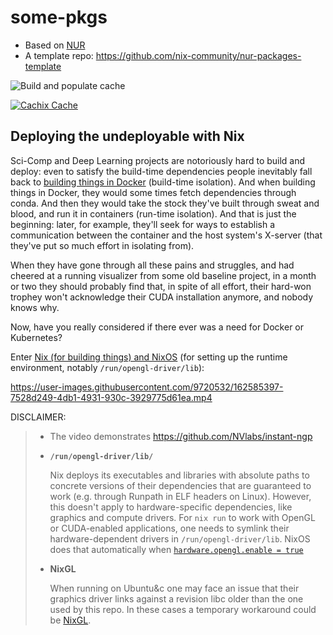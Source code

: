 # some-pkgs

- Based on [NUR](https://github.com/nix-community/NUR)
- A template repo: https://github.com/nix-community/nur-packages-template

<!-- Remove this if you don't use github actions -->
![Build and populate cache](https://github.com/SomeoneSerge/pkgs/workflows/Build%20and%20populate%20cache/badge.svg)

<!--
Uncomment this if you use travis:

[![Build Status](https://travis-ci.com/<YOUR_TRAVIS_USERNAME>/nur-packages.svg?branch=master)](https://travis-ci.com/<YOUR_TRAVIS_USERNAME>/nur-packages)
-->
[![Cachix Cache](https://img.shields.io/badge/cachix-pkgs-blue.svg)](https://pkgs.cachix.org)

## Deploying the undeployable with Nix

Sci-Comp and Deep Learning projects are notoriously hard to build and deploy:
even to satisfy the build-time dependencies people inevitably fall back to [building things in Docker](https://github.com/NVlabs/instant-ngp/issues/20) (build-time isolation).
And when building things in Docker, they would some times fetch dependencies through conda.
And then they would take the stock they've built through sweat and blood, and run it in containers (run-time isolation).
And that is just the beginning: later, for example, they'll seek for ways to establish a communication between the container and the host system's X-server (that they've put so much effort in isolating from).

When they have gone through all these pains and struggles, and had cheered at a running visualizer from some old baseline project, in a month or two they should probably find that, in spite of all effort, their hard-won trophey won't acknowledge their CUDA installation anymore, and nobody knows why.

Now, have you really considered if there ever was a need for Docker or Kubernetes?

Enter [Nix (for building things) and NixOS](https://nixos.org/) (for setting up the runtime environment, notably `/run/opengl-driver/lib`):

https://user-images.githubusercontent.com/9720532/162585397-7528d249-4db1-4931-930c-3929775d61ea.mp4

DISCLAIMER:

> - The video demonstrates https://github.com/NVlabs/instant-ngp
> - **`/run/opengl-driver/lib/`**
>
>   Nix deploys its executables and libraries with absolute paths to
>   concrete versions of their dependencies that are guaranteed to work
>   (e.g. through Runpath in ELF headers on Linux).
>   However, this doesn't apply to hardware-specific dependencies, like graphics and compute drivers.
>   For `nix run` to work with OpenGL or CUDA-enabled applications,
>   one needs to symlink their hardware-dependent drivers
>   in `/run/opengl-driver/lib`. NixOS does that automatically when
>   [`hardware.opengl.enable = true`](https://nixos.org/manual/nixos/stable/options.html#opt-hardware.opengl.enable)
> - **NixGL**
>
>   When running on Ubuntu&c one may face an issue that their graphics driver
>   links against a revision libc older than the one used by this repo. In
>   these cases a temporary workaround could be
>   [NixGL](https://github.com/guibou/nixGL).
